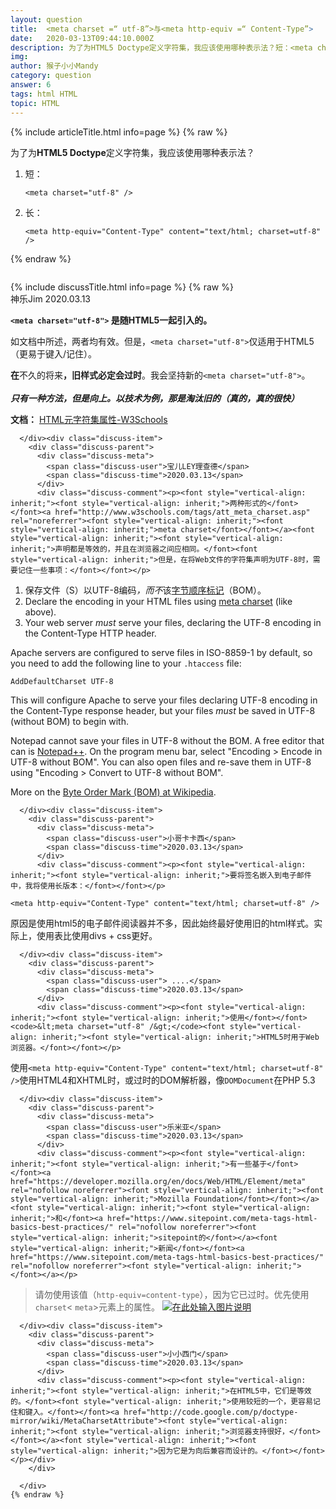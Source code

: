 ```yaml
---
layout: question
title:  <meta charset =“ utf-8”>与<meta http-equiv =“ Content-Type”>
date:   2020-03-13T09:44:10.000Z
description: 为了为HTML5 Doctype定义字符集，我应该使用哪种表示法？短：<meta charset="utf-8" /> 长：<meta ...
img: 
author: 猴子小小Mandy
category: question
answer: 6
tags: html HTML
topic: HTML
---
```

<div class="article-root">
  <div class="article">
    {% include articleTitle.html info=page %}
    {% raw %}
    <div class="article-content"><p><font style="vertical-align: inherit;"><font style="vertical-align: inherit;">为了为</font></font><strong><font style="vertical-align: inherit;"><font style="vertical-align: inherit;">HTML5 Doctype</font></font></strong><font style="vertical-align: inherit;"><font style="vertical-align: inherit;">定义字符集，</font><font style="vertical-align: inherit;">我应该使用哪种表示法？</font></font></p>

<ol>
<li><p><font style="vertical-align: inherit;"><font style="vertical-align: inherit;">短：</font></font></p>

<pre><code>&lt;meta charset="utf-8" /&gt; 
</code></pre></li>
<li><p><font style="vertical-align: inherit;"><font style="vertical-align: inherit;">长：</font></font></p>

<pre><code>&lt;meta http-equiv="Content-Type" content="text/html; charset=utf-8" /&gt;
</code></pre></li>
</ol></div>
    {% endraw %}
  </div>
  <p style="height: 0;width:0;overflow: hidden;"> 第1495篇《<meta charset =“ utf-8”>与<meta http-equiv =“ Content-Type”>》来自Winter(https://github.com/aiyld/aiyld.github.io)的站点</p>
  <div class="discuss-wrapper">
    {% include discussTitle.html info=page %}
    {% raw %}
    <div class="discuss-item">
        <div class="discuss-parent">
          <div class="discuss-meta">
            <span class="discuss-user">神乐Jim</span>
            <span class="discuss-time">2020.03.13</span>
          </div>
          <div class="discuss-comment"><p><strong><code>&lt;meta charset="utf-8"&gt;</code><font style="vertical-align: inherit;"><font style="vertical-align: inherit;"> 是随HTML5一起引入的。</font></font></strong></p>

<p><font style="vertical-align: inherit;"><font style="vertical-align: inherit;">如文档中所述，两者均有效。</font><font style="vertical-align: inherit;">但是，</font></font><code>&lt;meta charset="utf-8"&gt;</code><font style="vertical-align: inherit;"><font style="vertical-align: inherit;">仅适用于HTML5（更易于键入/记住）。</font></font></p>

<p><strong><font style="vertical-align: inherit;"><font style="vertical-align: inherit;">在</font></font></strong><font style="vertical-align: inherit;"><font style="vertical-align: inherit;">不久的将来</font><strong><font style="vertical-align: inherit;">，旧样式必定会过时</font></strong><font style="vertical-align: inherit;">。</font><font style="vertical-align: inherit;">我会坚持新的</font></font><code>&lt;meta charset="utf-8"&gt;</code><font style="vertical-align: inherit;"><font style="vertical-align: inherit;">。</font></font><br><br><strong><em><font style="vertical-align: inherit;"><font style="vertical-align: inherit;">只有一种方法，但是向上。</font><font style="vertical-align: inherit;">以技术为例，那是淘汰旧的（真的，真的很快）</font></font></em></strong></p>

<p><strong><font style="vertical-align: inherit;"><font style="vertical-align: inherit;">文档：</font></font></strong> <a href="https://www.w3schools.com/tags/att_meta_charset.asp" rel="noreferrer"><font style="vertical-align: inherit;"><font style="vertical-align: inherit;">HTML元字符集属性-W3Schools</font></font></a></p></div>
        </div>
        
      </div><div class="discuss-item">
        <div class="discuss-parent">
          <div class="discuss-meta">
            <span class="discuss-user">宝儿LEY理查德</span>
            <span class="discuss-time">2020.03.13</span>
          </div>
          <div class="discuss-comment"><p><font style="vertical-align: inherit;"><font style="vertical-align: inherit;">两种形式的</font></font><a href="http://www.w3schools.com/tags/att_meta_charset.asp" rel="noreferrer"><font style="vertical-align: inherit;"><font style="vertical-align: inherit;">meta charset</font></font></a><font style="vertical-align: inherit;"><font style="vertical-align: inherit;">声明都是等效的，并且在浏览器之间应相同。</font><font style="vertical-align: inherit;">但是，在将Web文件的字符集声明为UTF-8时，需要记住一些事项：</font></font></p>

<ol>
<li><font style="vertical-align: inherit;"><font style="vertical-align: inherit;">保存文件（S）以UTF-8编码</font></font><em><font style="vertical-align: inherit;"><font style="vertical-align: inherit;">，而不</font></font></em><font style="vertical-align: inherit;"><font style="vertical-align: inherit;">该</font></font><a href="http://www.w3.org/International/questions/qa-byte-order-mark" rel="noreferrer"><font style="vertical-align: inherit;"><font style="vertical-align: inherit;">字节顺序标记</font></font></a><font style="vertical-align: inherit;"><font style="vertical-align: inherit;">（BOM）。</font></font></li>
<li>Declare the encoding in your HTML files using <a href="http://www.w3schools.com/tags/att_meta_charset.asp" rel="noreferrer">meta charset</a> (like above).</li>
<li>Your web server <em>must</em> serve your files, declaring the UTF-8 encoding in the Content-Type HTTP header.</li>
</ol>

<p>Apache servers are configured to serve files in ISO-8859-1 by default, so you need to add the following line to your <code>.htaccess</code> file:</p>

<pre><code>AddDefaultCharset UTF-8
</code></pre>

<p>This will configure Apache to serve your files declaring UTF-8 encoding in the Content-Type response header, but your files <em>must</em> be saved in UTF-8 (without BOM) to begin with.</p>

<p>Notepad cannot save your files in UTF-8 without the BOM. A free editor that can is <a href="http://notepad-plus-plus.org/" rel="noreferrer">Notepad++</a>. On the program menu bar, select "Encoding &gt; Encode in UTF-8 without BOM". You can also open files and re-save them in UTF-8 using "Encoding &gt; Convert to UTF-8 without BOM".</p>

<p>More on the <a href="http://en.wikipedia.org/wiki/Byte_order_mark" rel="noreferrer">Byte Order Mark (BOM) at Wikipedia</a>.</p></div>
        </div>
        
      </div><div class="discuss-item">
        <div class="discuss-parent">
          <div class="discuss-meta">
            <span class="discuss-user">小哥卡卡西</span>
            <span class="discuss-time">2020.03.13</span>
          </div>
          <div class="discuss-comment"><p><font style="vertical-align: inherit;"><font style="vertical-align: inherit;">要将签名嵌入到电子邮件中，我将使用长版本：</font></font></p>

<pre><code>&lt;meta http-equiv="Content-Type" content="text/html; charset=utf-8" /&gt;
</code></pre>

<p><font style="vertical-align: inherit;"><font style="vertical-align: inherit;">原因是使用html5的电子邮件阅读器并不多，因此始终最好使用旧的html样式。</font><font style="vertical-align: inherit;">实际上，使用表比使用divs + css更好。</font></font></p></div>
        </div>
        
      </div><div class="discuss-item">
        <div class="discuss-parent">
          <div class="discuss-meta">
            <span class="discuss-user"> ....</span>
            <span class="discuss-time">2020.03.13</span>
          </div>
          <div class="discuss-comment"><p><font style="vertical-align: inherit;"><font style="vertical-align: inherit;">使用</font></font><code>&lt;meta charset="utf-8" /&gt;</code><font style="vertical-align: inherit;"><font style="vertical-align: inherit;">HTML5时用于Web浏览器。</font></font></p>

<p><font style="vertical-align: inherit;"><font style="vertical-align: inherit;">使用</font></font><code>&lt;meta http-equiv="Content-Type" content="text/html; charset=utf-8" /&gt;</code><font style="vertical-align: inherit;"><font style="vertical-align: inherit;">使用HTML4和XHTML时，或过时的DOM解析器，像</font></font><code>DOMDocument</code><font style="vertical-align: inherit;"><font style="vertical-align: inherit;">在PHP 5.3</font></font></p></div>
        </div>
        
      </div><div class="discuss-item">
        <div class="discuss-parent">
          <div class="discuss-meta">
            <span class="discuss-user">乐米亚</span>
            <span class="discuss-time">2020.03.13</span>
          </div>
          <div class="discuss-comment"><p><font style="vertical-align: inherit;"><font style="vertical-align: inherit;">有一些基于</font></font><a href="https://developer.mozilla.org/en/docs/Web/HTML/Element/meta" rel="nofollow noreferrer"><font style="vertical-align: inherit;"><font style="vertical-align: inherit;">Mozilla Foundation</font></font></a><font style="vertical-align: inherit;"><font style="vertical-align: inherit;">和</font><a href="https://www.sitepoint.com/meta-tags-html-basics-best-practices/" rel="nofollow noreferrer"><font style="vertical-align: inherit;">sitepoint的</font></a><font style="vertical-align: inherit;">新闻</font></font><a href="https://www.sitepoint.com/meta-tags-html-basics-best-practices/" rel="nofollow noreferrer"><font style="vertical-align: inherit;"></font></a></p>

<blockquote>
  <p><font style="vertical-align: inherit;"><font style="vertical-align: inherit;">请勿使用该值（</font></font><code>http-equiv=content-type</code><font style="vertical-align: inherit;"><font style="vertical-align: inherit;">），因为它已过时。</font><font style="vertical-align: inherit;">优先使用</font></font><code>charset</code><font style="vertical-align: inherit;"><font style="vertical-align: inherit;">&lt; </font></font><code>meta</code><font style="vertical-align: inherit;"><font style="vertical-align: inherit;">&gt;元素</font><font style="vertical-align: inherit;">上</font><font style="vertical-align: inherit;">的</font><font style="vertical-align: inherit;">属性</font><font style="vertical-align: inherit;">。
  </font></font><a href="https://i.stack.imgur.com/4alVf.png" rel="nofollow noreferrer"><img src="https://i.stack.imgur.com/4alVf.png" alt="在此处输入图片说明"></a></p>
</blockquote></div>
        </div>
        
      </div><div class="discuss-item">
        <div class="discuss-parent">
          <div class="discuss-meta">
            <span class="discuss-user">小小西门</span>
            <span class="discuss-time">2020.03.13</span>
          </div>
          <div class="discuss-comment"><p><font style="vertical-align: inherit;"><font style="vertical-align: inherit;">在HTML5中，它们是等效的。</font><font style="vertical-align: inherit;">使用较短的一个，更容易记住和键入。</font></font><a href="http://code.google.com/p/doctype-mirror/wiki/MetaCharsetAttribute"><font style="vertical-align: inherit;"><font style="vertical-align: inherit;">浏览器支持很好，</font></font></a><font style="vertical-align: inherit;"><font style="vertical-align: inherit;">因为它是为向后兼容而设计的。</font></font></p></div>
        </div>
        
      </div>
    {% endraw %}
  </div>
<div>
